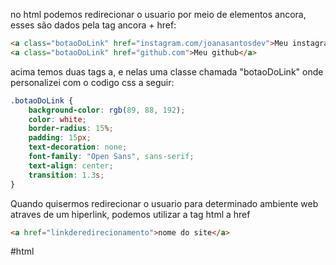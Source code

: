 no html podemos redirecionar o usuario por meio de elementos ancora, esses são dados pela tag ancora + href:
```html
<a class="botaoDoLink" href="instagram.com/joanasantosdev">Meu instagram</a>
<a class="botaoDoLink" href="github.com">Meu github</a>
```
acima temos duas tags a, e nelas uma classe chamada "botaoDoLink" onde personalizei com o codigo css a seguir:

```css
.botaoDoLink {
    background-color: rgb(89, 88, 192);
    color: white;
    border-radius: 15%;
    padding: 15px;
    text-decoration: none;
    font-family: "Open Sans", sans-serif;
    text-align: center;
    transition: 1.3s;
}
```

Quando quisermos redirecionar o usuario para determinado ambiente web atraves de um hiperlink, podemos utilizar a tag html a href
```html
<a href="linkderedirecionamento">nome do site</a>
```
#html 